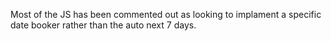 Most of the JS has been commented out as looking to implament a specific date booker rather than the auto next 7 days.
